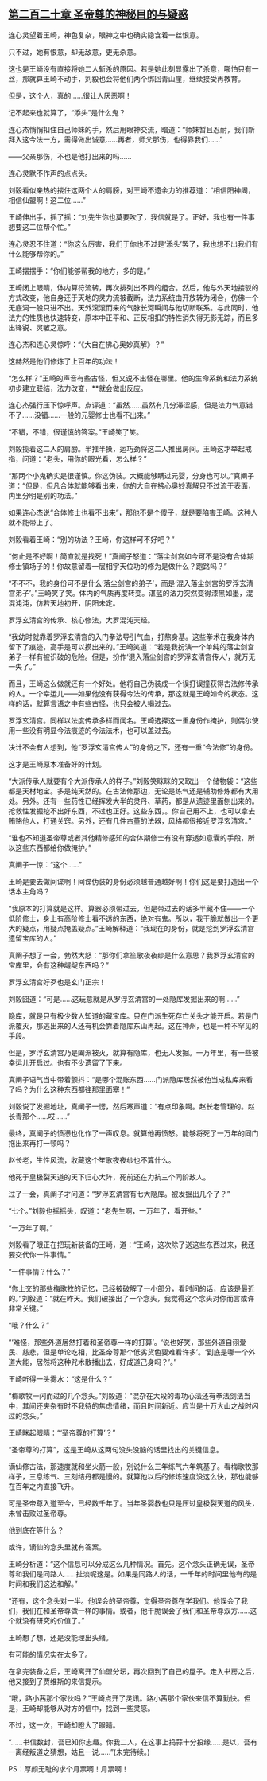 ## [第二百二十章 圣帝尊的神秘目的与疑惑](https://www.xxbiquge.com/11_11207/9064128.html)
<!--go-->

  连心灵望着王崎，神色复杂，眼神之中也确实隐含着一丝恨意。

  只不过，她有恨意，却无敌意，更无杀意。

  这也是王崎没有直接将她二人斩杀的原因。若是她此刻显露出了杀意，哪怕只有一丝，那就算王崎不动手，刘毅也会将他们两个绑回青山崖，继续接受再教育。

  但是，这个人，真的……很让人厌恶啊！

  记不起来也就算了，“添头”是什么鬼？

  连心杰悄悄扣住自己师妹的手，然后用眼神交流，暗道：“师妹暂且忍耐，我们新拜入这今法一方，需得做出诚意……再者，师父那伤，也得靠我们……”

  ——父亲那伤，不也是他打出来的吗……

  连心灵默不作声的点点头。

  刘毅看似亲热的搂住这两个人的肩膀，对王崎不遗余力的推荐道：“相信阳神阁，相信仙盟啊！这二位……”

  王崎伸出手，摇了摇：“刘先生你也莫要吹了，我信就是了。正好，我也有一件事想要这二位帮个忙。”

  连心灵忍不住道：“你这么厉害，我们于你也不过是‘添头’罢了，我也想不出我们有什么能够帮你的。”

  王崎摆摆手：“你们能够帮我的地方，多的是。”

  王崎闭上眼睛，体内算符流转，再次排列出不同的组合。然后，他与外天地接驳的方式改变，他自身还于天地的灵力流被截断，法力系统由开放转为闭合，仿佛一个无底洞一般只进不出。天外滚滚而来的气脉长河瞬间与他切断联系。与此同时，他法力的性质也快速转变，原本中正平和、正反相扣的特性消失得无影无踪，而且多出锋锐、灵敏之意。

  连心杰和连心灵惊呼：“《大自在拂心奥妙真解》？”

  这赫然是他们修炼了上百年的功法！

  “怎么样？”王崎的声音有些古怪，但又说不出怪在哪里。他的生命系统和法力系统初步建立联结，法力改变，**就会做出反应。

  连心杰强行压下惊呼声。点评道：“虽然……虽然有几分滞涩感，但是法力气意错不了……没错……一般的元婴修士也看不出来。”

  “不错，不错，很谨慎的答案。”王崎笑了笑。

  刘毅揽着这二人的肩膀。半推半搡，运巧劲将这二人推出房间。王崎这才举起戒指，问道：“老头，用你的眼光看，怎么样？”

  “那两个小鬼确实是很谨慎。你这伪装。大概能够瞒过元婴，分身也可以。”真阐子道：“但是，但凡合体就能够看出来，你的大自在拂心奥妙真解只不过流于表面，内里分明是别的功法。”

  如果连心杰说“合体修士也看不出来”，那他不是个傻子，就是要陷害王崎。这种人就不能带上了。

  刘毅看着王崎：“别的功法？王崎，你这样可不好吧？”

  “何止是不好啊！简直就是找死！”真阐子怒道：“落尘剑宫如今可不是没有合体期修士镇场子的！你故意留着一层相宇天位功的修为是做什么？跑路吗？”

  “不不不，我的身份可不是什么‘落尘剑宫的弟子’，而是‘混入落尘剑宫的罗浮玄清宫弟子’。”王崎笑了笑。体内的气质再度转变。湛蓝的法力突然变得漆黑如墨，混混沌沌，仿若天地初开，阴阳未定。

  罗浮玄清宫的传承、核心修法，大罗混沌天经。

  “我幼时就靠着罗浮玄清宫的入门拳法导引气血，打熬身基。这些拳术在我身体内留下了痕迹，高手是可以摸出来的。”王崎笑道：“若是我扮演一个单纯的落尘剑宫弟子一样有被识破的危险。但是，扮作‘混入落尘剑宫的罗浮玄清宫传人’，就万无一失了。”

  而且，王崎这么做就还有一个好处。他将自己伪装成一个误打误撞获得古法修传承的人。一个幸运儿——如果他没有获得今法的传承，那这就是王崎如今的状态。这样的话，就算言语之中有些古怪，也只会被人揭过去。

  罗浮玄清宫。同样以法度传承多样而闻名。王崎选择这一重身份作掩护，则偶尔使用一些没有明显今法痕迹的今法法术，也可以盖过去。

  决计不会有人想到，他“罗浮玄清宫传人”的身份之下，还有一重“今法修”的身份。

  这才是王崎原本准备好的计划。

  “大派传承人就要有个大派传承人的样子。”刘毅笑眯眯的又取出一个储物袋：“这些都是天材地宝。多是纯天然的。在古法修那边，无论是练气还是辅助修炼都有大用处。另外。还有一些药性已经挥发大半的灵丹、草药，都是从遗迹里面刨出来的。抢救性发掘挖不出好东西，不过也正好。这些东西，。你自己用不上，也可以拿去贿赂他人，打通关窍。另外，还有几件古董的法器，风格都很接近罗浮玄清宫。”

  “谁也不知道圣帝尊或者其他精修感知的合体期修士有没有穿透如意囊的手段，所以这些东西都给你做掩护。”

  真阐子一惊：“这个……”

  王崎是要去做间谍啊！间谍伪装的身份必须越普通越好啊！你们这是要打造出一个话本主角吗？

  “我原本的打算就是这样。算器必须带过去，但是带过去的话多半藏不住——一个低阶修士，身上有高阶修士看不透的东西，绝对有鬼。所以，我干脆就做出一个更大的疑点，用疑点掩盖疑点。”王崎解释道：“我现在的身份，就是挖到罗浮玄清宫遗留宝库的人。”

  真阐子想了一会，勃然大怒：“那你们拿笙歌夜夜纱是什么意思？我罗浮玄清宫的宝库里，会有这种龌龊东西吗？”

  罗浮玄清宫好歹也是玄门正宗！

  刘毅囧道：“可是……这玩意就是从罗浮玄清宫的一处隐库发掘出来的啊……”

  隐库，就是只有极少数人知道的藏宝库。只在门派生死存亡关头才能开启。若是门派覆灭，那逃出来的人还有机会靠着隐库东山再起。这在神州，也是一种不罕见的手段。

  但是，罗浮玄清宫乃是阖派被灭，就算有隐库，也无人发掘。一万年里，有一些被幸运儿开启过。也有不少遗留了下来。

  真阐子语气当中带着颤抖：“是哪个混账东西……门派隐库居然被他当成私库来看了吗？为什么这种东西都往那里面塞！”

  刘毅说了发掘地址，真阐子一愣，然后寒声道：“有点印象啊。赵长老管理的。赵长青那个……哎……”

  最终，真阐子的愤懑也化作了一声叹息。就算他再愤怒。能够将死了一万年的同门拖出来再打一顿吗？

  赵长老，生性风流，收藏这个笙歌夜夜纱也不算什么。

  他死于皇极裂天道的天下归心大阵，死前还在力抗三个同阶敌人。

  过了一会，真阐子才问道：“罗浮玄清宫有七大隐库。被发掘出几个了？”

  “七个。”刘毅也摇摇头，叹道：“老先生啊，一万年了，看开些。”

  “一万年了啊。”

  刘毅看了眼正在把玩新装备的王崎，道：“王崎，这次除了送这些东西过来，我还要交代你一件事情。”

  “一件事情？什么？”

  “你上交的那些梅歌牧的记忆，已经被破解了一小部分，看时间的话，应该是最近的。”刘毅道：“就在昨天。我们破接出了一个念头，我觉得这个念头对你而言或许非常关键。”

  “哦？什么？”

  “‘难怪，那些外道居然打着和圣帝尊一样的打算’。‘说也好笑，那些外道自诩爱民、慈悲，但是单论吃相，比圣帝尊那个低劣货色要难看许多’。‘到底是哪一个外道大能，居然将这种咒术散播出去，好成道己身吗？’。”

  王崎听得一头雾水：“这是什么？”

  “梅歌牧一闪而过的几个念头。”刘毅道：“混杂在大段的毒功心法还有拳法剑法当中，其间还夹杂有时不我待的焦虑情绪，而且时间新近。应当是十万大山之战时闪过的念头。”

  王崎眯起眼睛：“‘圣帝尊的打算’？”

  “圣帝尊的打算”，这是王崎从这两句没头没脑的话里找出的关键信息。

  谪仙修古法，那速度就和坐火箭一般，别说什么三年练气六年筑基了。看梅歌牧那样子，三息练气、三刻结丹都是慢的。就算他以后的修炼速度没这么快，那也能够在百年之内直接飞升。

  可是圣帝尊入道至今，已经数千年了。当年圣婴教也只是压过皇极裂天道的风头，未曾击败过圣帝尊。

  他到底在等什么？

  或许，谪仙的念头里就有答案。

  王崎分析道：“这个信息可以分成这么几种情况。首先。这个念头正确无误，圣帝尊和我们是同路人……扯淡呢这是。如果是同路人的话，一千年的时间里他有的是时间和我们这边和解。”

  “还有，这个念头对一半。他误会的圣帝尊，觉得圣帝尊在学我们。他误会了我们，我们在和圣帝尊做一样的事情。或者，他干脆误会了我们和圣帝尊双方……这个就没有研究的价值了。”

  王崎想了想，还是没能理出头绪。

  有可能的情况实在太多了。

  在拿完装备之后，王崎离开了仙盟分坛，再次回到了自己的屋子。走入书房之后，他又接到了贾维斯的来信提示。

  “哦，路小茜那个家伙吗？”王崎点开了灵讯。路小茜那个家伙来信不算勤快。但是，王崎却能够从对方的信中，找到一些灵感。

  不过，这一次，王崎却瞪大了眼睛。

  “……书信数封，吾已知你志趣。你我二人，在这事上捣蒜十分投缘……是以，吾有一离经叛道之猜想，姑且一说……”(未完待续。)

  PS：厚颜无耻的求个月票啊！月票啊！<!--over-->
